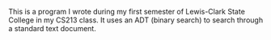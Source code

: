 This is a program I wrote during my first semester of Lewis-Clark State College in my CS213 class. It uses an ADT (binary search) to search through a standard text document.

